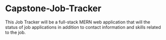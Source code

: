 # Capstone-Job-Tracker

This Job Tracker will be a full-stack MERN web application that will the status of job applications in 
addition to contact information and skills related to the job. 

